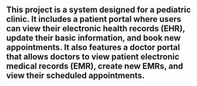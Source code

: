 ## This project is a system designed for a pediatric clinic. It includes a patient portal where users can view their electronic health records (EHR), update their basic information, and book new appointments. It also features a doctor portal that allows doctors to view patient electronic medical records (EMR), create new EMRs, and view their scheduled appointments.
